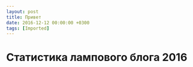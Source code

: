 ```yaml
---
layout: post
title: Привет
date: 2016-12-12 00:00:00 +0300
tags: [Imported]
---
```

# Статистика лампового блога 2016

